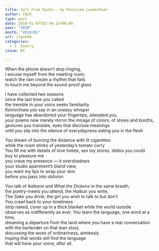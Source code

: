 ```yaml
---
title: Call From Kyoto – by Poornima Laxmeshwar
author: TBLM
type: post
date: 2018-01-07T02:44:13+00:00
year: "2018"
month: "2018/01"
url: /?p=648
categories:
  - 2. Poetry
issue: B5

---
```

When the phone doesn’t stop ringing,  
I excuse myself from the meeting room;  
watch the rain create a rhythm that fails  
to touch me beyond the sound-proof glass

I have collected two seasons  
since the last time you called  
the tremble in your voice seeks familiarity  
_Konnichiwa_ you say in an uneasy whisper  
language has abandoned your fingertips, alienated you,  
your poems now merely mirror the mirage of colors, of shoes and booths,  
gestures you translate, eyes that disclose meanings  
until you slip into the silence of everydayness eating you in the flesh

You dream of burning the distance with lit cigarettes  
while the room stinks of yesterday’s tomato curry  
You fill me with details of love hotels, sex toy stores, dildos you could  
buy to pleasure me  
you crave my presence — it overshadows  
your studio apartment’s bland view,  
you want my lips to wrap your skin  
before you pass into oblivion

You talk of _Ikebana_ and _What the Dickens_ in the same breath,  
the poetry-meets you attend, the _Haibun_ you write,  
The _Sake_ you drink, the girl you wish to talk to but don’t  
You crawl back to your loneliness  
strip naked, cover up in a thick blanket while the world outside  
observes as indifferently as ever. You learn the language, one word at a time,  
dreaming a departure from the land where you have a real conversation  
with the bartender on that lean stool,  
discussing the woes of ordinariness, aimlessly  
hoping that words will find the language  
that will have your voice, after all.